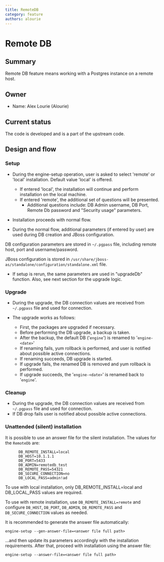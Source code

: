 ```yaml
---
title: RemoteDB
category: feature
authors: alourie
---
```


# Remote DB

## Summary

Remote DB feature means working with a Postgres instance on a remote host.

## Owner

*   Name: Alex Lourie (Alourie)

## Current status

The code is developed and is a part of the upstream code.

## Design and flow

### Setup

*   During the engine-setup operation, user is asked to select 'remote' or 'local' installation. Default value 'local' is offered.

      * If entered 'local', the installation will continue and perform installation on the local machine.
      * If entered 'remote', the additional set of questions will be presented.
        * Additional questions include: DB Admin username, DB Port, Remote Db password and "Security usage" parameters.

*   Installation proceeds with normal flow.
*   During the normal flow, additional parameters (if entered by user) are used during DB creation and JBoss configuration.

DB configuration parameters are stored in `~/.pgpass` file, including remote host, port and username/password.

JBoss configuration is stored in `/usr/share/jboss-as/standalone/configuration/standalone.xml` file.

*   If setup is rerun, the same parameters are used in "upgradeDb" function. Also, see next section for the upgrade logic.

### Upgrade

*   During the upgrade, the DB connection values are received from `~/.pgpass` file and used for connection.
*   The upgrade works as follows:

      * First, the packages are upgraded if necessary.
      * Before performing the DB upgrade, a backup is taken.
      * After the backup, the default DB ('`engine`') is renamed to '`engine-<date>`'
       * If renaming fails, yum rollback is performed, and user is notified about possible active connections.
       * If renaming succeeds, DB upgrade is started.
      * If upgrade fails, the renamed DB is removed and yum rollback is performed.
      * If upgrade succeeds, the '`engine-<date>`' is renamed back to '`engine`'.

### Cleanup

*   During the upgrade, the DB connection values are received from `~/.pgpass` file and used for connection.
*   If DB drop fails user is notified about possible active connections.

### Unattended (silent) installation

It is possible to use an answer file for the silent installation. The values for the `RemoteDb` are:

```
      DB_REMOTE_INSTALL=local
      DB_HOST=10.1.1.1
      DB_PORT=5433
      DB_ADMIN=remotedb_test
      DB_REMOTE_PASS=54321
      DB_SECURE_CONNECTION=no
      DB_LOCAL_PASS=admin!ad
```

To use with local installation, only DB_REMOTE_INSTALL=local and DB_LOCAL_PASS values are required.

To use with remote installation, use `DB_REMOTE_INSTALL=remote` and configure `DB_HOST`, `DB_PORT`, `DB_ADMIN`, `DB_REMOTE_PASS` and `DB_SECURE_CONNECTION` values as needed.

It is recommended to generate the answer file automatically:

```console
engine-setup --gen-answer-file=<answer file full path>
```

...and then update its parameters accordingly with the installation requirements. After that, proceed with installation using the answer file:

```console
engine-setup --answer-file=<answer file full path>
```


